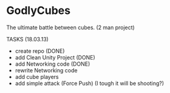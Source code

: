 GodlyCubes
==========

The ultimate battle between cubes. (2 man project)

TASKS (18.03.13)

- create repo (DONE)
- add Clean Unity Project (DONE)
- add Networking code (DONE)
- rewrite Networking code
- add cube players
- add simple attack (Force Push) (I tough it will be shooting?)